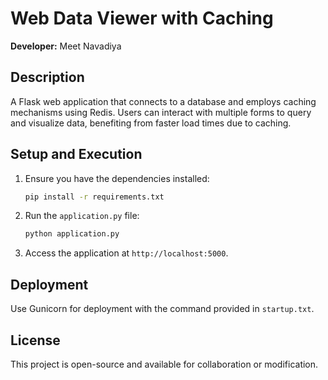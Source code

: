 
# Web Data Viewer with Caching

**Developer:** Meet Navadiya

## Description
A Flask web application that connects to a database and employs caching mechanisms using Redis. Users can interact with multiple forms to query and visualize data, benefiting from faster load times due to caching.

## Setup and Execution
1. Ensure you have the dependencies installed:
   ```bash
   pip install -r requirements.txt
   ```
2. Run the `application.py` file:
   ```bash
   python application.py
   ```
3. Access the application at `http://localhost:5000`.

## Deployment
Use Gunicorn for deployment with the command provided in `startup.txt`.

## License
This project is open-source and available for collaboration or modification.

